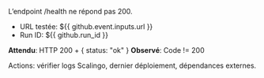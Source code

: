 L’endpoint /health ne répond pas 200.

- URL testée: ${{ github.event.inputs.url }}
- Run ID: ${{ github.run_id }}

**Attendu**: HTTP 200 + { status: "ok" }
**Observé**: Code != 200

Actions: vérifier logs Scalingo, dernier déploiement, dépendances externes.

